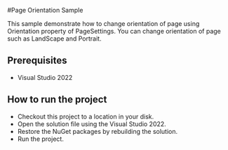 #Page Orientation Sample

This sample demonstrate how to change orientation of page using Orientation property of PageSettings. You can change orientation of page such as LandScape and Portrait.



## Prerequisites

* Visual Studio 2022

## How to run the project

* Checkout this project to a location in your disk.
* Open the solution file using the Visual Studio 2022.
* Restore the NuGet packages by rebuilding the solution.
* Run the project.
